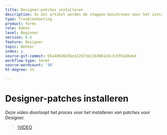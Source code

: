 ```yaml
---
title: Designer-patches installeren
description: In dit artikel worden de stappen beschreven voor het installeren van AEM Forms Designer-patches
type: Troubleshooting
product: forms
role: Admin
level: Beginner
version: 6.5
feature: Designer
topic: Beheer
index: y
source-git-commit: 65a40826d3be322673e116d98124c3cbfb1d6eb4
workflow-type: tm+mt
source-wordcount: '36'
ht-degree: 2%

---
```



# Designer-patches installeren

*Deze video doorloopt het proces voor het installeren van patches voor Designer.*

>[!VIDEO](https://video.tv.adobe.com/v/335504?quality=9&learn=on)

